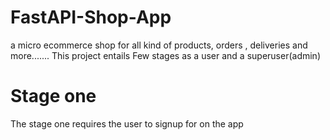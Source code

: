 # FastAPI-Shop-App
a micro ecommerce shop for all kind of products, orders , deliveries and more.......
This project entails Few stages as a user and a superuser(admin)

# Stage one 
The stage one requires the user to signup for on the app
